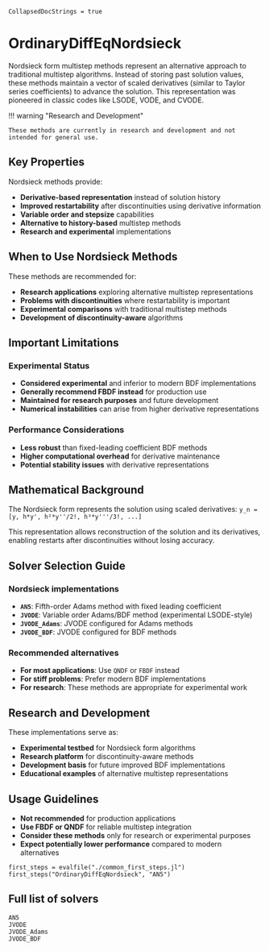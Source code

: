 ```@meta
CollapsedDocStrings = true
```

# OrdinaryDiffEqNordsieck

Nordsieck form multistep methods represent an alternative approach to traditional multistep algorithms. Instead of storing past solution values, these methods maintain a vector of scaled derivatives (similar to Taylor series coefficients) to advance the solution. This representation was pioneered in classic codes like LSODE, VODE, and CVODE.

!!! warning "Research and Development"
    
    These methods are currently in research and development and not intended for general use.

## Key Properties

Nordsieck methods provide:

  - **Derivative-based representation** instead of solution history
  - **Improved restartability** after discontinuities using derivative information
  - **Variable order and stepsize** capabilities
  - **Alternative to history-based** multistep methods
  - **Research and experimental** implementations

## When to Use Nordsieck Methods

These methods are recommended for:

  - **Research applications** exploring alternative multistep representations
  - **Problems with discontinuities** where restartability is important
  - **Experimental comparisons** with traditional multistep methods
  - **Development of discontinuity-aware** algorithms

## Important Limitations

### Experimental Status

  - **Considered experimental** and inferior to modern BDF implementations
  - **Generally recommend FBDF instead** for production use
  - **Maintained for research purposes** and future development
  - **Numerical instabilities** can arise from higher derivative representations

### Performance Considerations

  - **Less robust** than fixed-leading coefficient BDF methods
  - **Higher computational overhead** for derivative maintenance
  - **Potential stability issues** with derivative representations

## Mathematical Background

The Nordsieck form represents the solution using scaled derivatives:
`y_n = [y, h*y', h²*y''/2!, h³*y'''/3!, ...]`

This representation allows reconstruction of the solution and its derivatives, enabling restarts after discontinuities without losing accuracy.

## Solver Selection Guide

### Nordsieck implementations

  - **`AN5`**: Fifth-order Adams method with fixed leading coefficient
  - **`JVODE`**: Variable order Adams/BDF method (experimental LSODE-style)
  - **`JVODE_Adams`**: JVODE configured for Adams methods
  - **`JVODE_BDF`**: JVODE configured for BDF methods

### Recommended alternatives

  - **For most applications**: Use `QNDF` or `FBDF` instead
  - **For stiff problems**: Prefer modern BDF implementations
  - **For research**: These methods are appropriate for experimental work

## Research and Development

These implementations serve as:

  - **Experimental testbed** for Nordsieck form algorithms
  - **Research platform** for discontinuity-aware methods
  - **Development basis** for future improved BDF implementations
  - **Educational examples** of alternative multistep representations

## Usage Guidelines

  - **Not recommended** for production applications
  - **Use FBDF or QNDF** for reliable multistep integration
  - **Consider these methods** only for research or experimental purposes
  - **Expect potentially lower performance** compared to modern alternatives

```@eval
first_steps = evalfile("./common_first_steps.jl")
first_steps("OrdinaryDiffEqNordsieck", "AN5")
```

## Full list of solvers

```@docs
AN5
JVODE
JVODE_Adams
JVODE_BDF
```
